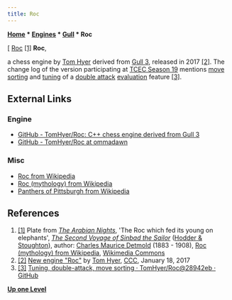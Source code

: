 ```yaml
---
title: Roc
---
```

**[Home](Home "Home") \* [Engines](Engines "Engines") \* [Gull](Gull "Gull") \* Roc**



[ [Roc](https://en.wikipedia.org/wiki/Roc_(mythology)) <a id="cite-note-1" href="#cite-ref-1">[1]</a>
**Roc**,  

a chess engine by [Tom Hyer](index.php?title=Tom_Hyer&action=edit&redlink=1 "Tom Hyer (page does not exist)") derived from [Gull 3](Gull#Gull3 "Gull"), released in 2017 <a id="cite-note-2" href="#cite-ref-2">[2]</a>. The change log of the version participating at [TCEC Season 19](TCEC_Season_19 "TCEC Season 19") mentions [move sorting](Move_Ordering "Move Ordering") and [tuning](Automated_Tuning "Automated Tuning") of a [double attack](Double_Attack "Double Attack") [evaluation](Evaluation "Evaluation") feature <a id="cite-note-3" href="#cite-ref-3">[3]</a>.



## External Links


### Engine


* [GitHub - TomHyer/Roc: C++ chess engine derived from Gull 3](https://github.com/TomHyer/Roc)
* [GitHub - TomHyer/Roc at ommadawn](https://github.com/TomHyer/Roc/tree/ommadawn)


### Misc


* [Roc from Wikipedia](https://en.wikipedia.org/wiki/Roc)
* [Roc (mythology) from Wikipedia](https://en.wikipedia.org/wiki/Roc_(mythology))
* [Panthers of Pittsburgh from Wikipedia](https://en.wikipedia.org/wiki/Panthers_of_Pittsburgh)


## References


1. <a id="cite-ref-1" href="#cite-note-1">[1]</a> Plate from *[The Arabian Nights](https://en.wikipedia.org/wiki/One_Thousand_and_One_Nights)*, 'The Roc which fed its young on elephants', *[The Second Voyage of Sinbad the Sailor](https://en.wikipedia.org/wiki/Sinbad_the_Sailor#Second_Voyage_of_Sinbad_the_Sailor)* ([Hodder & Stoughton](https://en.wikipedia.org/wiki/Hodder_%26_Stoughton)), author: [Charles Maurice Detmold](https://en.wikipedia.org/wiki/Edward_Julius_Detmold) (1883 - 1908), [Roc (mythology) from Wikipedia](https://en.wikipedia.org/wiki/Roc_(mythology)), [Wikimedia Commons](https://en.wikipedia.org/wiki/Wikimedia_Commons)
2. <a id="cite-ref-2" href="#cite-note-2">[2]</a> [New engine "Roc"](http://www.talkchess.com/forum/viewtopic.php?t=62856) by [Tom Hyer](index.php?title=Tom_Hyer&action=edit&redlink=1 "Tom Hyer (page does not exist)"), [CCC](CCC "CCC"), January 18, 2017
3. <a id="cite-ref-3" href="#cite-note-3">[3]</a> [Tuning, double-attack, move sorting · TomHyer/Roc@28942eb · GitHub](https://github.com/TomHyer/Roc/commit/28942ebdbbe13534e318ea7257038532810024d5)

**[Up one Level](Gull "Gull")**







 
